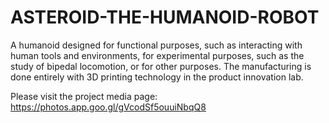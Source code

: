 # ASTEROID-THE-HUMANOID-ROBOT

A humanoid designed for functional purposes, such as interacting with human tools and environments, for experimental purposes, such as the study of bipedal locomotion, or for other purposes. The manufacturing is done entirely with 3D printing technology in the product innovation lab.

Please visit the project media page: https://photos.app.goo.gl/gVcodSf5ouuiNbqQ8